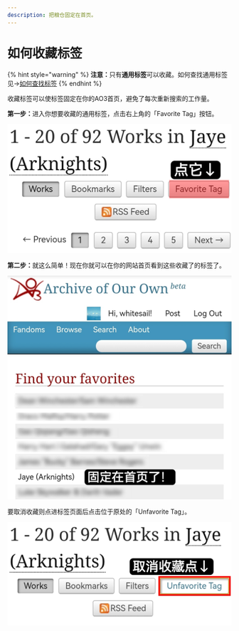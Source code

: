 ```yaml
---
description: 把粮仓固定在首页。
---
```


# 如何收藏标签

{% hint style="warning" %}
**注意：**&#x53EA;有**通用标签**可以收藏。如何查找通用标签见→[如何查找标签](../ru-he-chi-fan-chu-ji-ban/ji-ben-sou-suo-fang-fa-search/ru-he-cha-zhao-biao-qian-tags.md)
{% endhint %}

收藏标签可以使标签固定在你的AO3首页，避免了每次重新搜索的工作量。

**第一步：**&#x8FDB;入你想要收藏的通用标签，点击右上角的「Favorite Tag」按钮。

![](../.gitbook/assets/MTXX_MH20230313_194711568.jpg)

**第二步：**&#x5C31;这么简单！现在你就可以在你的网站首页看到这些收藏了的标签了。

![](../.gitbook/assets/MTXX_MH20230313_195341426.jpg)

要取消收藏则点进标签页面后点击位于原处的「Unfavorite Tag」。

![](../.gitbook/assets/MTXX_MH20230313_194917882.jpg)
